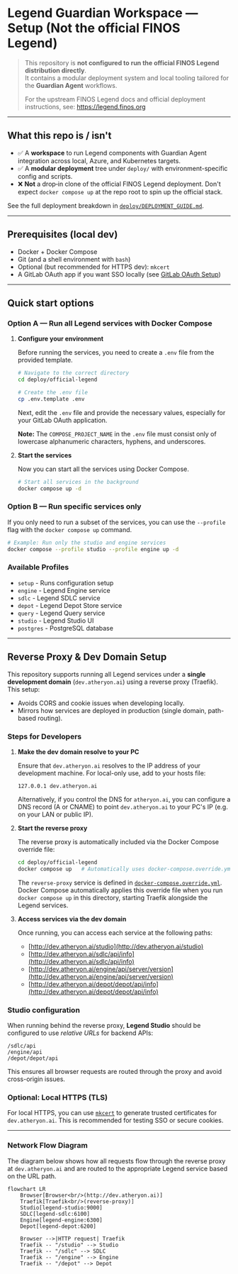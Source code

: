 # Legend Guardian Workspace — Setup (Not the official FINOS Legend)

> This repository is **not configured to run the official FINOS Legend distribution directly**.  
> It contains a modular deployment system and local tooling tailored for the **Guardian Agent** workflows.
>
> For the upstream FINOS Legend docs and official deployment instructions, see: https://legend.finos.org

---

## What this repo is / isn't

- ✅ A **workspace** to run Legend components with Guardian Agent integration across local, Azure, and Kubernetes targets.
- ✅ A **modular deployment** tree under `deploy/` with environment-specific config and scripts.
- ❌ **Not** a drop‑in clone of the official FINOS Legend deployment. Don't expect `docker compose up` at the repo root to spin up the official stack.

See the full deployment breakdown in [`deploy/DEPLOYMENT_GUIDE.md`](../DEPLOYMENT_GUIDE.md).

---

## Prerequisites (local dev)

- Docker + Docker Compose
- Git (and a shell environment with `bash`)
- Optional (but recommended for HTTPS dev): `mkcert`
- A GitLab OAuth app if you want SSO locally (see [GitLab OAuth Setup](../GITLAB_OAUTH_SETUP.md))

---

## Quick start options

### Option A — Run all Legend services with Docker Compose

1.  **Configure your environment**

    Before running the services, you need to create a `.env` file from the provided template.

    ```bash
    # Navigate to the correct directory
    cd deploy/official-legend

    # Create the .env file
    cp .env.template .env
    ```

    Next, edit the `.env` file and provide the necessary values, especially for your GitLab OAuth application.

    **Note:** The `COMPOSE_PROJECT_NAME` in the `.env` file must consist only of lowercase alphanumeric characters, hyphens, and underscores.

2.  **Start the services**

    Now you can start all the services using Docker Compose.

    ```bash
    # Start all services in the background
    docker compose up -d
    ```

### Option B — Run specific services only

If you only need to run a subset of the services, you can use the `--profile` flag with the `docker compose up` command.

```bash
# Example: Run only the studio and engine services
docker compose --profile studio --profile engine up -d
```

### Available Profiles
- `setup` - Runs configuration setup
- `engine` - Legend Engine service
- `sdlc` - Legend SDLC service  
- `depot` - Legend Depot Store service
- `query` - Legend Query service
- `studio` - Legend Studio UI
- `postgres` - PostgreSQL database

---

## Reverse Proxy & Dev Domain Setup

This repository supports running all Legend services under a **single development domain** (`dev.atheryon.ai`) using a reverse proxy (Traefik). This setup:

- Avoids CORS and cookie issues when developing locally.
- Mirrors how services are deployed in production (single domain, path-based routing).

### Steps for Developers

1. **Make the dev domain resolve to your PC**

   Ensure that `dev.atheryon.ai` resolves to the IP address of your development machine. For local-only use, add to your hosts file:

   ```
   127.0.0.1 dev.atheryon.ai
   ```

   Alternatively, if you control the DNS for `atheryon.ai`, you can configure a DNS record (A or CNAME) to point `dev.atheryon.ai` to your PC's IP (e.g. on your LAN or public IP).

2. **Start the reverse proxy**

   The reverse proxy is automatically included via the Docker Compose override file:
   ```bash
   cd deploy/official-legend
   docker compose up   # Automatically uses docker-compose.override.yml
   ```
   The `reverse-proxy` service is defined in [`docker-compose.override.yml`](./docker-compose.override.yml). Docker Compose automatically applies this override file when you run `docker compose up` in this directory, starting Traefik alongside the Legend services.

3. **Access services via the dev domain**

   Once running, you can access each service at the following paths:
   - [http://dev.atheryon.ai/studio](http://dev.atheryon.ai/studio)
   - [http://dev.atheryon.ai/sdlc/api/info](http://dev.atheryon.ai/sdlc/api/info)
   - [http://dev.atheryon.ai/engine/api/server/version](http://dev.atheryon.ai/engine/api/server/version)
   - [http://dev.atheryon.ai/depot/depot/api/info](http://dev.atheryon.ai/depot/depot/api/info)

### Studio configuration

When running behind the reverse proxy, **Legend Studio** should be configured to use _relative URLs_ for backend APIs:
```
/sdlc/api
/engine/api
/depot/depot/api
```
This ensures all browser requests are routed through the proxy and avoid cross-origin issues.

### Optional: Local HTTPS (TLS)

For local HTTPS, you can use [`mkcert`](https://github.com/FiloSottile/mkcert) to generate trusted certificates for `dev.atheryon.ai`. This is recommended for testing SSO or secure cookies.

---

### Network Flow Diagram

The diagram below shows how all requests flow through the reverse proxy at `dev.atheryon.ai` and are routed to the appropriate Legend service based on the URL path.

```mermaid
flowchart LR
    Browser[Browser<br/>(http://dev.atheryon.ai)]
    Traefik[Traefik<br/>(reverse-proxy)]
    Studio[legend-studio:9000]
    SDLC[legend-sdlc:6100]
    Engine[legend-engine:6300]
    Depot[legend-depot:6200]

    Browser -->|HTTP request| Traefik
    Traefik -- "/studio" --> Studio
    Traefik -- "/sdlc" --> SDLC
    Traefik -- "/engine" --> Engine
    Traefik -- "/depot" --> Depot
```